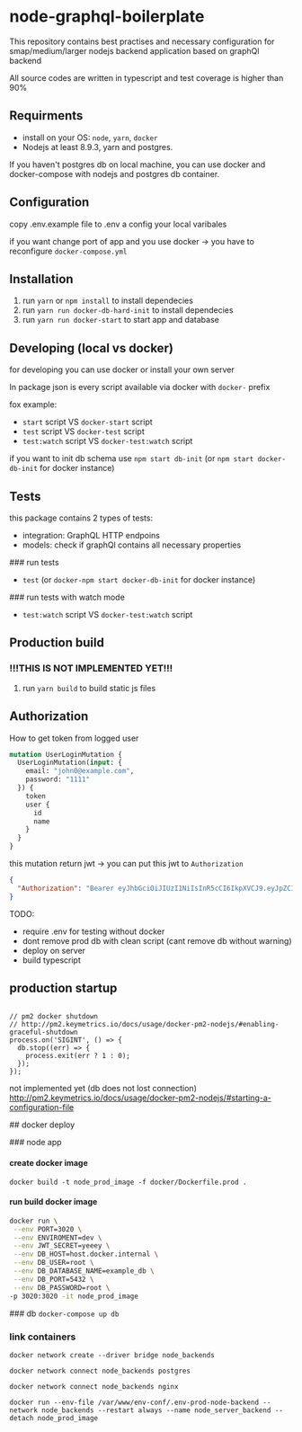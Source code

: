 # node-graphql-boilerplate

This repository contains best practises and necessary configuration for smap/medium/larger nodejs backend
application based on graphQl backend


All source codes are written in typescript and test coverage is higher than 90%

## Requirments
- install on your OS: `node`, `yarn`, `docker`
- Nodejs at least 8.9.3, yarn and postgres.

If you haven't postgres db on local machine, you can use docker and docker-compose with nodejs and postgres db container.

## Configuration
copy .env.example file to .env a config your local varibales

if you want change port of app and you use docker -> you have to reconfigure `docker-compose.yml`

## Installation
1. run `yarn` or `npm install` to install dependecies
1. run `yarn run docker-db-hard-init` to install dependecies
3. run `yarn run docker-start` to start app and database

## Developing (local vs docker)
for developing you can use docker or install your own server

In package json is every script available via docker with `docker-` prefix

fox example:
- `start` script VS `docker-start` script
- `test` script VS `docker-test` script
- `test:watch` script VS `docker-test:watch` script

if you want to init db schema use `npm start db-init` (or `npm start docker-db-init` for docker instance)


## Tests
this package contains 2 types of tests:
- integration: GraphQL HTTP endpoins
- models: check if graphQl contains all necessary properties


### run tests
- `test` (or `docker-npm start docker-db-init` for docker instance)

### run tests with watch mode
- `test:watch` script VS `docker-test:watch` script


## Production build
### !!!THIS IS NOT IMPLEMENTED YET!!!
1. run `yarn build` to build static js files


## Authorization
How to get token from logged user

```graphql
mutation UserLoginMutation {
  UserLoginMutation(input: {
    email: "john0@example.com",
    password: "1111"
  }) {
    token
    user {
      id 
      name
    }
  }
}
```

this mutation return jwt -> you can put this jwt to `Authorization` 

```json
{
  "Authorization": "Bearer eyJhbGciOiJIUzI1NiIsInR5cCI6IkpXVCJ9.eyJpZCI6IjEiLCJlbWFpbCI6ImpvaG4uZG9lQGV4YW1wbGUuY29tIiwiaWF0IjoxNTMwOTQ3MTI4fQ.0roGF3qFgXaIk5hgTNGd0kY2Kc927CoO1xcDWpBy_SY"
}
```


TODO:
- require .env for testing without docker
- dont remove prod db with clean script (cant remove db without warning)
- deploy on server
- build typescript

## production startup
```

// pm2 docker shutdown
// http://pm2.keymetrics.io/docs/usage/docker-pm2-nodejs/#enabling-graceful-shutdown
process.on('SIGINT', () => {
  db.stop((err) => {
    process.exit(err ? 1 : 0);
  });
});

```
not implemented yet (db does not lost connection)
http://pm2.keymetrics.io/docs/usage/docker-pm2-nodejs/#starting-a-configuration-file


## docker deploy

### node app

#### create docker image
`docker build -t node_prod_image -f docker/Dockerfile.prod .`

#### run build docker image
```bash
docker run \
 --env PORT=3020 \
 --env ENVIROMENT=dev \
 --env JWT_SECRET=yeeey \
 --env DB_HOST=host.docker.internal \
 --env DB_USER=root \
 --env DB_DATABASE_NAME=example_db \
 --env DB_PORT=5432 \
 --env DB_PASSWORD=root \
-p 3020:3020 -it node_prod_image
```


### db
`docker-compose up db`

### link containers

`docker network create --driver bridge node_backends`

`docker network connect node_backends postgres`

`docker network connect node_backends nginx`

`docker run --env-file /var/www/env-conf/.env-prod-node-backend --network node_backends --restart always --name node_server_backend --detach node_prod_image`